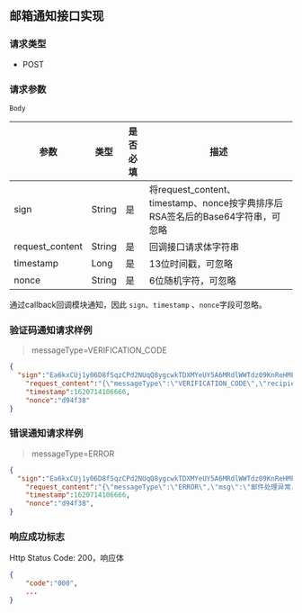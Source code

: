 ## 邮箱通知接口实现

### 请求类型

* POST

### 请求参数

`Body`

| 参数            | 类型   | 是否必填 | 描述                                                         |
| --------------- | ------ | -------- | ------------------------------------------------------------ |
| sign            | String | 是       | 将request_content、timestamp、nonce按字典排序后RSA签名后的Base64字符串，可忽略 |
| request_content | String | 是       | 回调接口请求体字符串                                         |
| timestamp       | Long   | 是       | 13位时间戳，可忽略                                           |
| nonce           | String | 是       | 6位随机字符，可忽略                                          |

通过callback回调模块通知，因此 `sign`、`timestamp` 、`nonce`字段可忽略。

### 验证码通知请求样例

> messageType=VERIFICATION_CODE

```json
{
  "sign":"Ea6kxCUj1y06D8fSqzCPd2NUqQ8ygcwkTDXMYeUY5A6MRdlWWTdz09KnReHMLQGwbSMYMB7UdBjzR43xwoiT+AE9Sh9MCV8c4Z/l9EE5lE8E3ftN9D1D+PybVE6iZ9+jOhaTGpk49MF2ln9Gkfq6qzfCEFrTrR6livScJj+bGz4HpDhENW45XhRaMyuFr7xdrLbE4aTw7VoLiK3xNrIpnd7/SgFgJ8D1hyFyF1l9GfkFUFQAN+O2HZgBUUcCALItsJhgujKtdrrAHDkBPbrliEDncOcnttXYtSan+rt4tmtEL8rG0Ha+N8kR9uvzHAFpdIqsjUqv0SAQAx/Y6q9g8A==",
    "request_content":"{\"messageType\":\"VERIFICATION_CODE\",\"recipient\":\"xxx@qq.com\",\"sender\":\"xxx@alibaba.com\",\"verificationCode\":\"654519\",\"receivedAt\":1622442193460}",
    "timestamp":1620714106666,
    "nonce":"d94f38"
}
```

### 错误通知请求样例

> messageType=ERROR

```json
{
  "sign":"Ea6kxCUj1y06D8fSqzCPd2NUqQ8ygcwkTDXMYeUY5A6MRdlWWTdz09KnReHMLQGwbSMYMB7UdBjzR43xwoiT+AE9Sh9MCV8c4Z/l9EE5lE8E3ftN9D1D+PybVE6iZ9+jOhaTGpk49MF2ln9Gkfq6qzfCEFrTrR6livScJj+bGz4HpDhENW45XhRaMyuFr7xdrLbE4aTw7VoLiK3xNrIpnd7/SgFgJ8D1hyFyF1l9GfkFUFQAN+O2HZgBUUcCALItsJhgujKtdrrAHDkBPbrliEDncOcnttXYtSan+rt4tmtEL8rG0Ha+N8kR9uvzHAFpdIqsjUqv0SAQAx/Y6q9g8A==",
    "request_content":"{\"messageType\":\"ERROR\",\"msg\":\"邮件处理异常，请稍后再试或联系管理员\"}",
    "timestamp":1620714106666,
    "nonce":"d94f38",
}
```



### 响应成功标志

Http Status Code: 200，响应体

```json
{
    "code":"000",
    ...
}
```

